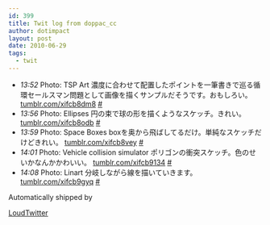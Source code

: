 ```yaml
---
id: 399
title: Twit log from doppac_cc
author: dotimpact
layout: post
date: 2010-06-29
tags:
  - twit
---
```

<ul class="loudtwitter">
  <li>
    <em>13:52</em> Photo: TSP Art 濃度に合わせて配置したポイントを一筆書きで巡る循環セールスマン問題として画像を描くサンプルだそうです。おもしろい。 <a href="http://tumblr.com/xifcb8dm8">tumblr.com/xifcb8dm8</a> <a href="http://twitter.com/doppac_cc/statuses/17227663373">#</a>
  </li>
  <li>
    <em>13:56</em> Photo: Ellipses 円の束で球の形を描くようなスケッチ。きれい。 <a href="http://tumblr.com/xifcb8odb">tumblr.com/xifcb8odb</a> <a href="http://twitter.com/doppac_cc/statuses/17227899500">#</a>
  </li>
  <li>
    <em>13:59</em> Photo: Space Boxes boxを奥から飛ばしてるだけ。単純なスケッチだけどきれい。 <a href="http://tumblr.com/xifcb8vey">tumblr.com/xifcb8vey</a> <a href="http://twitter.com/doppac_cc/statuses/17228053519">#</a>
  </li>
  <li>
    <em>14:01</em> Photo: Vehicle collision simulator ポリゴンの衝突スケッチ。色のせいかなんかかわいい。 <a href="http://tumblr.com/xifcb9134">tumblr.com/xifcb9134</a> <a href="http://twitter.com/doppac_cc/statuses/17228186471">#</a>
  </li>
  <li>
    <em>14:08</em> Photo: Linart 分岐しながら線を描いていきます。 <a href="http://tumblr.com/xifcb9gyq">tumblr.com/xifcb9gyq</a> <a href="http://twitter.com/doppac_cc/statuses/17228549066">#</a>
  </li>
</ul>Automatically shipped by 

[LoudTwitter][1]

 [1]: http://www.loudtwitter.com
